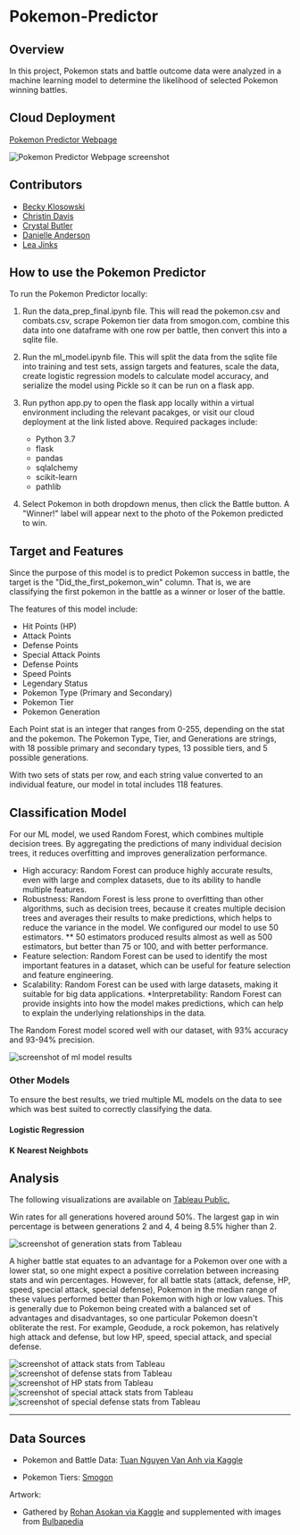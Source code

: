 # Pokemon-Predictor

## Overview

In this project, Pokemon stats and battle outcome data were analyzed in a machine learning model to determine the likelihood of selected Pokemon winning battles.

## Cloud Deployment

[Pokemon Predictor Webpage](http://ec2-3-14-73-36.us-east-2.compute.amazonaws.com)  

![Pokemon Predictor Webpage screenshot](Images/website_screenshot.png)

## Contributors

* [Becky Klosowski](https://github.com/andcetera)
* [Christin Davis](https://github.com/christinamberdavis)
* [Crystal Butler](https://github.com/cmbutler83)
* [Danielle Anderson](https://github.com/dganderson94)
* [Lea Jinks](https://github.com/leajinks)


## How to use the Pokemon Predictor

To run the Pokemon Predictor locally:

1. Run the data_prep_final.ipynb file. This will read the pokemon.csv and combats.csv, scrape Pokemon tier data from smogon.com, combine this data into one dataframe with one row per battle, then convert this into a sqlite file.
2. Run the ml_model.ipynb file. This will split the data from the sqlite file into training and test sets, assign targets and features, scale the data, create logistic regression models to calculate model accuracy, and serialize the model using Pickle so it can be run on a flask app.
3. Run python app.py to open the flask app locally within a virtual environment including the relevant pacakges, or visit our cloud deployment at the link listed above.  Required packages include:  

    * Python 3.7
    * flask
    * pandas
    * sqlalchemy
    * scikit-learn
    * pathlib

4. Select Pokemon in both dropdown menus, then click the Battle button. A "Winner!" label will appear next to the photo of the Pokemon predicted to win.

## Target and Features

Since the purpose of this model is to predict Pokemon success in battle, the target is the "Did_the_first_pokemon_win" column. That is, we are classifying the first pokemon in the battle as a winner or loser of the battle. 

The features of this model include:

* Hit Points (HP)
* Attack Points
* Defense Points
* Special Attack Points
* Defense Points
* Speed Points
* Legendary Status
* Pokemon Type (Primary and Secondary)
* Pokemon Tier
* Pokemon Generation

Each Point stat is an integer that ranges from 0-255, depending on the stat and the pokemon. The Pokemon Type, Tier, and Generations are strings, with 18 possible primary and secondary types, 13 possible tiers, and 5 possible generations.

With two sets of stats per row, and each string value converted to an individual feature, our model in total includes 118 features.

## Classification Model

For our ML model, we used Random Forest, which combines multiple decision trees. By aggregating the predictions of many individual decision trees, it reduces overfitting and improves generalization performance.

* High accuracy: Random Forest can produce highly accurate results, even with large and complex datasets, due to its ability to handle multiple features.
* Robustness: Random Forest is less prone to overfitting than other algorithms, such as decision trees, because it creates multiple decision trees and averages their results to make predictions, which helps to reduce the variance in the model. We configured our model to use 50 estimators. 
** 50 estimators produced results almost as well as 500 estimators, but better than 75 or 100, and with better performance.
* Feature selection: Random Forest can be used to identify the most important features in a dataset, which can be useful for feature selection and feature engineering.
* Scalability: Random Forest can be used with large datasets, making it suitable for big data applications.
*Interpretability: Random Forest can provide insights into how the model makes predictions, which can help to explain the underlying relationships in the data.

The Random Forest model scored well with our dataset, with 93% accuracy and 93-94% precision. 

![screenshot of ml model results](Images/analysis/ml_results.png)

### Other Models

To ensure the best results, we tried multiple ML models on the data to see which was best suited to correctly classifying the data. 

#### Logistic Regression

#### K Nearest Neighbots

## Analysis

The following visualizations are available on [Tableau Public.](https://public.tableau.com/app/profile/crystal1427/viz/PokemonStats_16813522570140/PokemonWinnerStats?publish=yes)

Win rates for all generations hovered around 50%. The largest gap in win percentage is between generations 2 and 4, 4 being 8.5% higher than 2.

![screenshot of generation stats from Tableau](Images/analysis/gen_stats.png)

A higher battle stat equates to an advantage for a Pokemon over one with a lower stat, so one might expect a positive correlation between increasing stats and win percentages. However, for all battle stats (attack, defense, HP, speed, special attack, special defense), Pokemon in the median range of these values performed better than Pokemon with high or low values. This is generally due to Pokemon being created with a balanced set of advantages and disadvantages, so one particular Pokemon doesn't obliterate the rest. For example, Geodude, a rock pokemon, has relatively high attack and defense, but low HP, speed, special attack, and special defense.

![screenshot of attack stats from Tableau](Images/analysis/atk_stats.png)  
![screenshot of defense stats from Tableau](Images/analysis/def_stats.png)  
![screenshot of HP stats from Tableau](Images/analysis/hp_stats.png)  
![screenshot of special attack stats from Tableau](Images/analysis/spatk_stats.png)  
![screenshot of special defense stats from Tableau](Images/analysis/spdef_stats.png)  

- - -

## Data Sources

* Pokemon and Battle Data: [Tuan Nguyen Van Anh via Kaggle](https://www.kaggle.com/datasets/tuannguyenvananh/pokemon-dataset-with-team-combat?select=pokemon.csv)

* Pokemon Tiers: [Smogon](https://www.smogon.com/dex/xy/pokemon/)

Artwork:

* Gathered by [Rohan Asokan via Kaggle](https://www.kaggle.com/datasets/arenagrenade/the-complete-pokemon-images-data-set)
and supplemented with images from [Bulbapedia](https://bulbapedia.bulbagarden.net/wiki/Main_Page)
